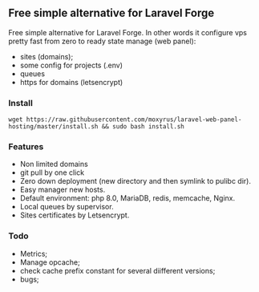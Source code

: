 ## Free simple alternative for Laravel Forge

Free simple alternative for Laravel Forge. In other words it configure vps pretty fast from zero to ready state manage (web panel):
- sites (domains);
- some config for projects (.env)
- queues
- https for domains (letsencrypt)


### Install
```
wget https://raw.githubusercontent.com/moxyrus/laravel-web-panel-hosting/master/install.sh && sudo bash install.sh
```

### Features
- Non limited domains
- git pull by one click
- Zero down deployment (new directory and then symlink to pulibc dir).
- Easy manager new hosts.
- Default environment: php 8.0, MariaDB, redis, memcache, Nginx.
- Local queues by supervisor.
- Sites certificates by Letsencrypt.

### Todo
- Metrics;
- Manage opcache;
- check cache prefix constant for several diifferent versions;
- bugs;
